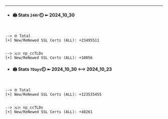 

---
- #### 🖨️ **Stats** `24Hr`⏲️ ➼ 2024_10_30
```console


--> 🌐 Total
[+] New/ReNewed SSL Certs (ALL): +23495511


--> 🇳🇵 np_ccTLDs
[+] New/ReNewed SSL Certs (ALL): +10056

```

- #### 🖨️ **Stats** `7Days`⏲️ ➼ 2024_10_30 <--> 2024_10_23
```console


--> 🌐 Total
[+] New/ReNewed SSL Certs (ALL): +123535455


--> 🇳🇵 np_ccTLDs
[+] New/ReNewed SSL Certs (ALL): +48261

```

